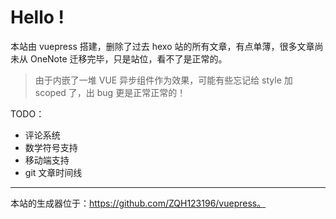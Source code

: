 # Hello !

本站由 vuepress 搭建，删除了过去 hexo 站的所有文章，有点单薄，很多文章尚未从 OneNote 迁移完毕，只是站位，看不了是正常的。

> 由于内嵌了一堆 VUE 异步组件作为效果，可能有些忘记给 style 加 scoped 了，出 bug 更是正常正常的！

TODO：
* 评论系统
* 数学符号支持
* 移动端支持
* git 文章时间线

---

本站的生成器位于：https://github.com/ZQH123196/vuepress。

<!-- 为什么不干嵌入式：
1. 嵌入式不适合本人。
2. 嵌入式的闭源问题十分严重。
3. 嵌入式 debug 的难度太高，掺杂着各种复杂的硬件问题，自身对硬件的 bug 处理没有足够的信心。
4. QT 公司推荐使用“前端”的方式来开发界面，以致于有 QScript 的存在（ES 的 QT 版本）。而 QT 正是嵌入式界面开发的领头羊，这代表前端开发将成为未来嵌入式界面开发的趋势。
5. Node 也可以开发嵌入式了，而且速度可以接受（用 V8 的 Node 大概比 C/C++ 慢一倍左右），这说明目前大家开始更多的关注于生产力而不是性能，硬件增长的速度目前任未见放缓。所以选择更少的关注性能，更多的关注生产力。 -->